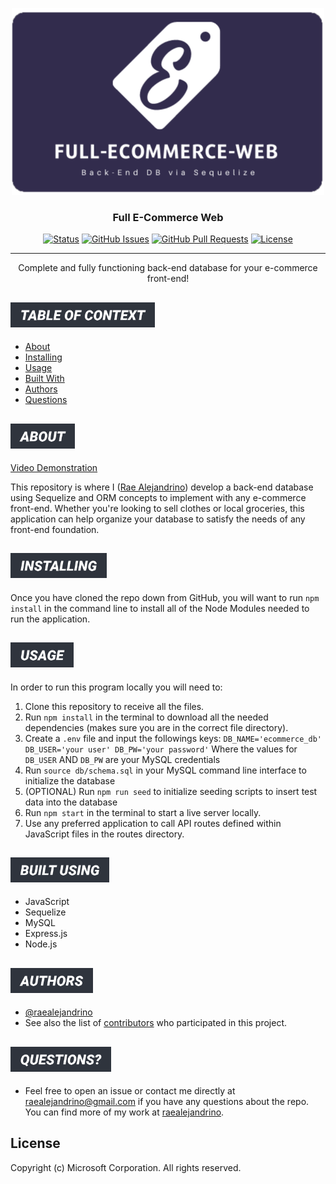 <p align="center">
  <a href="https://github.com/raealejandrino/full-e-commerce-web" rel="noopener">
 <img src="./public//images/full-ecommerce-web.png" alt="Project logo"></a>

</p>


<h3 align="center">Full E-Commerce Web</h3>

<div align="center">

[![Status](https://img.shields.io/badge/status-active-success.svg)]()
[![GitHub Issues](https://img.shields.io/github/issues/raealejandrino/full-e-commerce-web.svg)](https://github.com/raealejandrino/full-e-commerce-web/issues)
[![GitHub Pull Requests](https://img.shields.io/github/issues-pr/raealejandrino/full-e-commerce-web.svg)](https://github.com/raealejandrino/full-e-commerce-web/pulls)
[![License](https://img.shields.io/badge/license-MIT-blue.svg)](/LICENSE)

</div>

---

<p align="center"> Complete and fully functioning back-end database for your e-commerce front-end!
    <br> 
</p>


## <img src="./themes/clean-dark/menu-categories/table-of-context.png" style="height: 40px">

- [About](#about)
- [Installing](#installing)
- [Usage](#usage)
- [Built With](#built_using)
- [Authors](#authors)
- [Questions](#questions)

## <img id="about" src="./themes/clean-dark/menu-categories/about.png" style="height: 40px">
[Video Demonstration](https://drive.google.com/file/d/1IyjeLNzI1cD9YhINE-xx_vJGMZz7XFuz/view?usp=sharing)

This repository is where I ([Rae Alejandrino](https://github.com/raealejandrino/)) develop a back-end database using Sequelize and ORM concepts to implement with any e-commerce front-end. Whether you're looking to sell clothes or local groceries, this application can help organize your database to satisfy the needs of any front-end foundation.

## <img id="installing" src="./themes/clean-dark/menu-categories/installing.png" style="height: 40px">

Once you have cloned the repo down from GitHub, you will want to run `npm install` in the command line to install all of the Node Modules needed to run the application.

## <img id="usage" src="./themes/clean-dark/menu-categories/usage.png" style="height: 40px">

In order to run this program locally you will need to:

1. Clone this repository to receive all the files.
2. Run `npm install` in the terminal to download all the needed dependencies (makes sure you are in the correct file directory).
3. Create a `.env` file and input the followings keys: `DB_NAME='ecommerce_db' DB_USER='your user' DB_PW='your password'` Where the values for `DB_USER` AND `DB_PW` are your MySQL credentials
4. Run `source db/schema.sql` in your MySQL command line interface to initialize the database
5. (OPTIONAL) Run `npm run seed` to initialize seeding scripts to insert test data into the database
6. Run `npm start` in the terminal to start a live server locally.
7. Use any preferred application to call API routes defined within JavaScript files in the routes directory.

## <img id="built_using" src="./themes/clean-dark/menu-categories/built-using.png" style="height: 40px">

- JavaScript
- Sequelize
- MySQL
- Express.js
- Node.js

## <img id="authors" src="./themes/clean-dark/menu-categories/authors.png" style="height: 40px">

- [@raealejandrino](https://github.com/raealejandrino)
- See also the list of [contributors](https://github.com/coding-boot-camp/fantastic-umbrella/graphs/contributors) who participated in this project.


## <img id="questions" src="./themes/clean-dark/menu-categories/questions-alt.png" style="height: 40px">

- Feel free to open an issue or contact me directly at raealejandrino@gmail.com if you have any questions about the repo. You can find more of my work at [raealejandrino](https://github.com/raealejandrino/).

## License

Copyright (c) Microsoft Corporation. All rights reserved.

